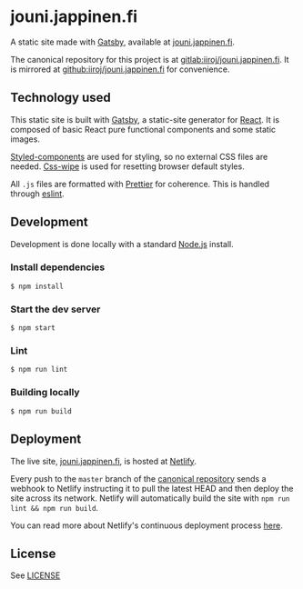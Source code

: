 # jouni.jappinen.fi

A static site made with [Gatsby](https://github.com/gatsbyjs/gatsby), available at [jouni.jappinen.fi](https://jouni.jappinen.fi).

The canonical repository for this project is at [gitlab:iiroj/jouni.jappinen.fi](https://gitlab.com/iiroj/jouni.jappinen.fi). It is mirrored at [github:iiroj/jouni.jappinen.fi](https://github.com/iiroj/jouni.jappinen.fi) for convenience.

## Technology used

This static site is built with [Gatsby](https://github.com/gatsbyjs/gatsby), a static-site generator for [React](https://facebook.github.io/react/). It is composed of basic React pure functional components and some static images.

[Styled-components](https://styled-components.com) are used for styling, so no external CSS files are needed. [Css-wipe](https://github.com/stackcss/css-wipe) is used for resetting browser default styles.

All `.js` files are formatted with [Prettier](https://prettier.io) for coherence. This is handled through [eslint](http://eslint.org).

## Development

Development is done locally with a standard [Node.js](https://nodejs.org/en/) install.

### Install dependencies
```
$ npm install
```

### Start the dev server
```
$ npm start
```

### Lint
```
$ npm run lint
```

### Building locally
```
$ npm run build
```

## Deployment

The live site, [jouni.jappinen.fi](https://jouni.jappinen.fi), is hosted at [Netlify](https://www.netlify.com).

Every push to the `master` branch of the [canonical repository](https://gitlab.com/iiroj/jouni.jappinen.fi) sends a webhook to Netlify instructing it to pull the latest HEAD and then deploy the site across its network. Netlify will automatically build the site with `npm run lint && npm run build`.

You can read more about Netlify's continuous deployment process [here](https://www.netlify.com/docs/continuous-deployment/).

## License

See [LICENSE](./LICENSE)
